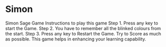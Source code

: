 # Simon
Simon Sage Game
Instructions to play this game
Step 1. Press any key to start the Game.
Step 2. You have to remember all the blinked colours from the start.
Step 3. Press any key to Restart the Game.
Try to Score as much as possible. This game helps in enhancing your learning capability.
